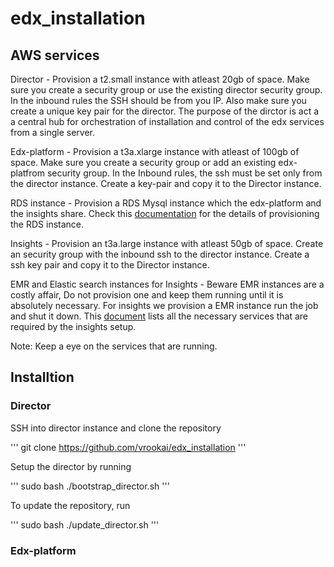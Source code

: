 # edx_installation

## AWS services 

Director - Provision a t2.small instance with atleast 20gb of space. Make sure you create a security group or use the existing director security group. In the inbound rules the SSH should be from you IP. Also make sure you create a unique key pair for the director. The purpose of the dirctor is act a a central hub for orchestration of installation and control of the edx services from a single server. 

Edx-platform - Provision a t3a.xlarge instance with atleast of 100gb of space. Make sure you create a security group or add an existing edx-platfrom security group. In the Inbound rules, the ssh must be set only from the director instance. Create a key-pair and copy it to the Director instance. 

RDS instance - Provision a RDS Mysql instance which the edx-platform and the insights share. Check this [documentation](https://openedx-deployment.doc.opencraft.com/en/latest/shared/RDS/) for the details of provisioning the RDS instance.

Insights - Provision an t3a.large instance with atleast 50gb of space. Create an security group with the inbound ssh to the director instance. Create a ssh key pair and copy it to the Director instance. 

EMR and Elastic search instances for Insights - Beware EMR instances are a costly affair, Do not provision one and keep them running until it is absolutely necessary. For insights we provision a EMR instance run the job and shut it down. This [document](https://openedx-deployment.doc.opencraft.com/en/latest/analytics/AWS_setup/) lists all the necessary services that are required by the insights setup. 


Note: Keep a eye on the services that are running.

## Installtion

### Director

SSH into director instance and clone the repository

'''
git clone https://github.com/vrookai/edx_installation
'''

Setup the director by running 

'''
sudo bash ./bootstrap_director.sh
'''

To update the repository, run 

'''
sudo bash ./update_director.sh
'''

### Edx-platform



